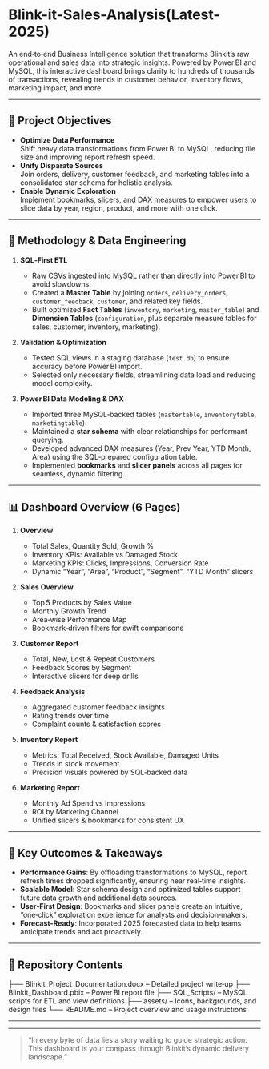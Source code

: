 # Blink-it-Sales-Analysis(Latest-2025)

An end‑to‑end Business Intelligence solution that transforms Blinkit’s raw operational and sales data into strategic insights. Powered by Power BI and MySQL, this interactive dashboard brings clarity to hundreds of thousands of transactions, revealing trends in customer behavior, inventory flows, marketing impact, and more.  

---

## 🚀 Project Objectives

- **Optimize Data Performance**  
  Shift heavy data transformations from Power BI to MySQL, reducing file size and improving report refresh speed.
- **Unify Disparate Sources**  
  Join orders, delivery, customer feedback, and marketing tables into a consolidated star schema for holistic analysis.
- **Enable Dynamic Exploration**  
  Implement bookmarks, slicers, and DAX measures to empower users to slice data by year, region, product, and more with one click.  

---

## 🔧 Methodology & Data Engineering

1. **SQL‑First ETL**  
   - Raw CSVs ingested into MySQL rather than directly into Power BI to avoid slowdowns.  
   - Created a **Master Table** by joining `orders`, `delivery_orders`, `customer_feedback`, `customer`, and related key fields.  
   - Built optimized **Fact Tables** (`inventory`, `marketing`, `master_table`) and **Dimension Tables** (`configuration`, plus separate measure tables for sales, customer, inventory, marketing).

2. **Validation & Optimization**  
   - Tested SQL views in a staging database (`test.db`) to ensure accuracy before Power BI import.  
   - Selected only necessary fields, streamlining data load and reducing model complexity.

3. **Power BI Data Modeling & DAX**  
   - Imported three MySQL‑backed tables (`mastertable`, `inventorytable`, `marketingtable`).  
   - Maintained a **star schema** with clear relationships for performant querying.  
   - Developed advanced DAX measures (Year, Prev Year, YTD Month, Area) using the SQL‑prepared configuration table.  
   - Implemented **bookmarks** and **slicer panels** across all pages for seamless, dynamic filtering.

---

## 📊 Dashboard Overview (6 Pages)

1. **Overview**  
   - Total Sales, Quantity Sold, Growth %  
   - Inventory KPIs: Available vs Damaged Stock  
   - Marketing KPIs: Clicks, Impressions, Conversion Rate  
   - Dynamic “Year”, “Area”, “Product”, “Segment”, “YTD Month” slicers  

2. **Sales Overview**  
   - Top 5 Products by Sales Value  
   - Monthly Growth Trend  
   - Area‑wise Performance Map  
   - Bookmark‑driven filters for swift comparisons  

3. **Customer Report**  
   - Total, New, Lost & Repeat Customers  
   - Feedback Scores by Segment  
   - Interactive slicers for deep drills  

4. **Feedback Analysis**  
   - Aggregated customer feedback insights  
   - Rating trends over time  
   - Complaint counts & satisfaction scores  

5. **Inventory Report**  
   - Metrics: Total Received, Stock Available, Damaged Units  
   - Trends in stock movement  
   - Precision visuals powered by SQL‑backed data  

6. **Marketing Report**  
   - Monthly Ad Spend vs Impressions  
   - ROI by Marketing Channel  
   - Unified slicers & bookmarks for consistent UX  

---

## 🌟 Key Outcomes & Takeaways

- **Performance Gains**: By offloading transformations to MySQL, report refresh times dropped significantly, ensuring near real‑time insights.
- **Scalable Model**: Star schema design and optimized tables support future data growth and additional data sources.  
- **User‑First Design**: Bookmarks and slicer panels create an intuitive, “one‑click” exploration experience for analysts and decision‑makers.  
- **Forecast‑Ready**: Incorporated 2025 forecasted data to help teams anticipate trends and act proactively.

---

## 📂 Repository Contents

├── Blinkit_Project_Documentation.docx – Detailed project write‑up
├── Blinkit_Dashboard.pbix – Power BI report file
├── SQL_Scripts/ – MySQL scripts for ETL and view definitions
├── assets/ – Icons, backgrounds, and design files
└── README.md – Project overview and usage instructions

---


---


> “In every byte of data lies a story waiting to guide strategic action. This dashboard is your compass through Blinkit’s dynamic delivery landscape.”  

